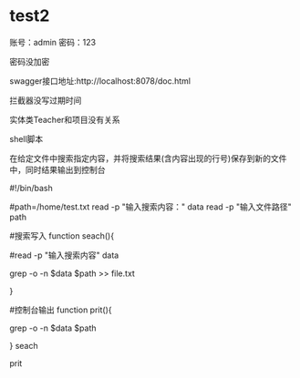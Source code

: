 # test2
账号：admin
密码：123


密码没加密

swagger接口地址:http://localhost:8078/doc.html

拦截器没写过期时间

实体类Teacher和项目没有关系


shell脚本

在给定文件中搜索指定内容，并将搜索结果(含内容出现的行号)保存到新的文件中，同时结果输出到控制台

#!/bin/bash

#path=/home/test.txt
read -p "输入搜索内容：" data
read -p "输入文件路径"  path

#搜索写入
function seach(){

#read -p "输入搜索内容" data

grep -o -n $data $path >> file.txt

}

#控制台输出
function prit(){

grep -o -n $data $path

}
seach

prit







